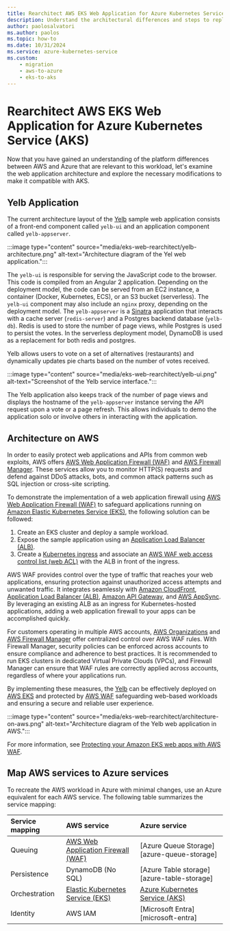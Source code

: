 ```yaml
---
title: Rearchitect AWS EKS Web Application for Azure Kubernetes Service (AKS)
description: Understand the architectural differences and steps to replicate the AWS EKS web application workload and AWS WAF protection in Azure.
author: paolosalvatori
ms.author: paolos
ms.topic: how-to
ms.date: 10/31/2024
ms.service: azure-kubernetes-service
ms.custom: 
    - migration
    - aws-to-azure
    - eks-to-aks
---
```


# Rearchitect AWS EKS Web Application for Azure Kubernetes Service (AKS)

Now that you have gained an understanding of the platform differences between AWS and Azure that are relevant to this workload, let's examine the web application architecture and explore the necessary modifications to make it compatible with AKS.

## Yelb Application

The current architecture layout of the [Yelb][yelb] sample web application consists of a front-end component called `yelb-ui` and an application component called `yelb-appserver`.

:::image type="content" source="media/eks-web-rearchitect/yelb-architecture.png" alt-text="Architecture diagram of the Yel web application.":::

The `yelb-ui` is responsible for serving the JavaScript code to the browser. This code is compiled from an Angular 2 application. Depending on the deployment model, the code can be served from an EC2 instance, a container (Docker, Kubernetes, ECS), or an S3 bucket (serverless). The `yelb-ui` component may also include an `nginx` proxy, depending on the deployment model. The `yelb-appserver` is a [Sinatra](https://sinatrarb.com/) application that interacts with a cache server (`redis-server`) and a Postgres backend database (`yelb-db`). Redis is used to store the number of page views, while Postgres is used to persist the votes. In the serverless deployment model, DynamoDB is used as a replacement for both redis and postgres.

Yelb allows users to vote on a set of alternatives (restaurants) and dynamically updates pie charts based on the number of votes received. 

:::image type="content" source="media/eks-web-rearchitect/yelb-ui.png" alt-text="Screenshot of the Yelb service interface.":::

The Yelb application also keeps track of the number of page views and displays the hostname of the `yelb-appserver` instance serving the API request upon a vote or a page refresh. This allows individuals to demo the application solo or involve others in interacting with the application.

## Architecture on AWS

In order to easily protect web applications and APIs from common web exploits, AWS offers [AWS Web Application Firewall (WAF)][aws-waf] and [AWS Firewall Manager][aws-firewall-manager]. These services allow you to monitor HTTP(S) requests and defend against DDoS attacks, bots, and common attack patterns such as SQL injection or cross-site scripting.

To demonstrate the implementation of a web application firewall using [AWS Web Application Firewall (WAF)][aws-waf] to safeguard applications running on [Amazon Elastic Kubernetes Service (EKS)][aws-eks], the following solution can be followed:

1. Create an EKS cluster and deploy a sample workload.
2. Expose the sample application using an [Application Load Balancer (ALB)][aws-alb].
3. Create a [Kubernetes ingress][kubernetes-ingress] and associate an [AWS WAF web access control list (web ACL)][aws-web-acl] with the ALB in front of the ingress.

AWS WAF provides control over the type of traffic that reaches your web applications, ensuring protection against unauthorized access attempts and unwanted traffic. It integrates seamlessly with [Amazon CloudFront][aws-cloudfront], [Application Load Balancer (ALB)][aws-alb], [Amazon API Gateway][aws-api-gateway], and [AWS AppSync][aws-appsync]. By leveraging an existing ALB as an ingress for Kubernetes-hosted applications, adding a web application firewall to your apps can be accomplished quickly.

For customers operating in multiple AWS accounts, [AWS Organizations][aws-organizations] and [AWS Firewall Manager][aws-firewall-manager] offer centralized control over AWS WAF rules. With Firewall Manager, security policies can be enforced across accounts to ensure compliance and adherence to best practices. It is recommended to run EKS clusters in dedicated Virtual Private Clouds (VPCs), and Firewall Manager can ensure that WAF rules are correctly applied across accounts, regardless of where your applications run.

By implementing these measures, the [Yelb][yelb] can be effectively deployed on [AWS EKS](https://docs.aws.amazon.com/eks/latest/userguide/what-is-eks.html) and protected by [AWS WAF][aws-waf] safeguarding web-based workloads and ensuring a secure and reliable user experience.

:::image type="content" source="media/eks-web-rearchitect/architecture-on-aws.png" alt-text="Architecture diagram of the Yelb web application in AWS.":::

For more information, see [Protecting your Amazon EKS web apps with AWS WAF](https://aws.amazon.com/blogs/containers/protecting-your-amazon-eks-web-apps-with-aws-waf/).


## Map AWS services to Azure services

To recreate the AWS workload in Azure with minimal changes, use an Azure equivalent for each AWS service. The following table summarizes the service mapping:

| **Service mapping** |       **AWS service**                         |     **Azure service**    |
|:--------------------|:----------------------------------------------|:-------------------------|
| Queuing             | [AWS Web Application Firewall (WAF)][aws-waf] | [Azure Queue Storage][azure-queue-storage]      |
| Persistence         | DynamoDB (No SQL)                             | [Azure Table storage][azure-table-storage]      |
| Orchestration       | [Elastic Kubernetes Service (EKS)][aws-eks]   | [Azure Kubernetes Service (AKS)][aks] |
| Identity | AWS IAM | [Microsoft Entra][microsoft-entra] |


<!-- LINKS -->
[yelb]: https://github.com/mreferre/yelb/
[aws-waf]: https://aws.amazon.com/waf/
[aws-firewall-manager]: https://aws.amazon.com/firewall-manager/
[aws-eks]: https://docs.aws.amazon.com/en_us/eks/latest/userguide/what-is-eks.html
[aws-alb]: https://aws.amazon.com/elasticloadbalancing/application-load-balancer
[aws-web-acl]: https://docs.aws.amazon.com/waf/latest/developerguide/web-acl.html
[aws-cloudfront]: https://aws.amazon.com/cloudfront
[aws-api-gateway]: https://aws.amazon.com/api-gateway
[aws-appsync]: https://aws.amazon.com/appsync
[aws-organizations]: https://aws.amazon.com/organizations
[kubernetes-ingress]: https://kubernetes.io/docs/concepts/services-networking/ingress/
[aks]: ./what-is-aks.md